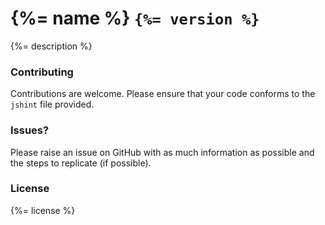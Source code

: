 # {%= name %} ```{%= version %}```

{%= description %}

### Contributing

Contributions are welcome. Please ensure that your code conforms to the ```jshint``` file provided.

### Issues?

Please raise an issue on GitHub with as much information as possible and the steps to replicate (if possible).

### License
{%= license %}